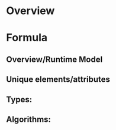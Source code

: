 

# Overview

# Formula

## Overview/Runtime Model

## Unique elements/attributes

## Types:


## Algorithms: